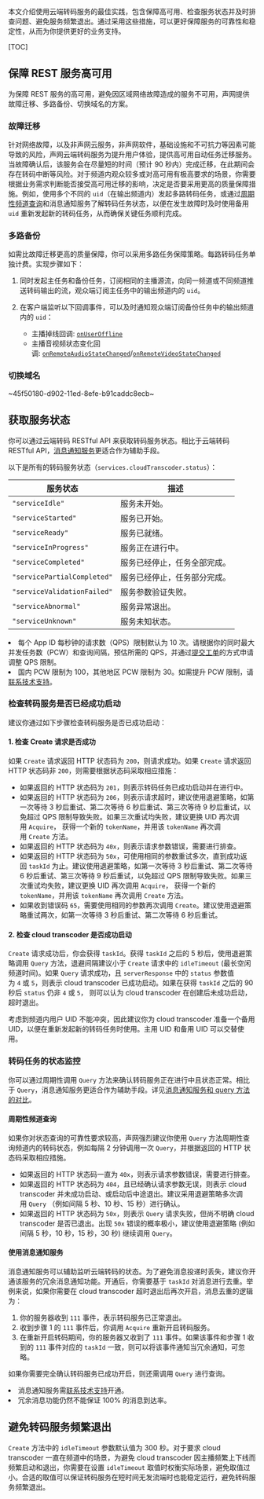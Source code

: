 本文介绍使用云端转码服务的最佳实践，包含保障高可用、检查服务状态并及时排查问题、避免服务频繁退出。通过采用这些措施，可以更好保障服务的可靠性和稳定性，从而为你提供更好的业务支持。

[TOC]
## 保障 REST 服务高可用

为保障 REST 服务的高可用，避免因区域网络故障造成的服务不可用，声网提供故障迁移、多路备份、切换域名的方案。

### 故障迁移

针对网络故障，以及非声网云服务，非声网软件，基础设施和不可抗力等因素可能导致的风险，声网云端转码服务为提升用户体验，提供高可用自动任务迁移服务。当故障确认后，该服务会在尽量短的时间（预计 90 秒内）完成迁移，在此期间会存在转码中断等风险。对于频道内观众较多或对高可用有极高要求的场景，你需要根据业务需求判断能否接受高可用迁移的影响，决定是否要采用更高的质量保障措施。例如，使用多个不同的 `uid`（在输出频道内）发起多路转码任务，或通过[周期性频道查询](#monitor)和消息通知服务了解转码任务状态，以便在发生故障时及时使用备用 `uid` 重新发起新的转码任务，从而确保关键任务顺利完成。


### 多路备份

如需比故障迁移更高的质量保障，你可以采用多路任务保障策略。每路转码任务单独计费。实现步骤如下：

1.  同时发起主任务和备份任务，订阅相同的主播源流，向同一频道或不同频道推送转码输出的流，观众端订阅主任务中的输出频道内的 `uid`。

2.  在客户端监听以下回调事件，可以及时通知观众端订阅备份任务中的输出频道内的 `uid`：

    - 主播掉线回调: [`onUserOffline`](hhttps://docs.agora.io/cn/live-streaming-premium-4.x/API%20Reference/java_ng/API/toc_core_method.html#callback_irtcengineeventhandler_onuseroffline)
    - 主播音视频状态变化回调: [`onRemoteAudioStateChanged`](https://docs.agora.io/cn/live-streaming-premium-4.x/API%20Reference/java_ng/API/toc_audio_process.html#callback_irtcengineeventhandler_onremoteaudiostatechanged)/[`onRemoteVideoStateChanged`](https://docs.agora.io/cn/live-streaming-premium-4.x/API%20Reference/java_ng/API/toc_video_process.html#callback_irtcengineeventhandler_onremotevideostatechanged)



### 切换域名

~45f50180-d902-11ed-8efe-b91caddc8ecb~

## 获取服务状态

你可以通过云端转码 RESTful API 来获取转码服务状态。相比于云端转码 RESTful API，[消息通知服务](https://docs.agora.io/cn/cloud-transcoding/ncs_transcoding?platform=All%20Platforms)更适合作为辅助手段。

以下是所有的转码服务状态（`services.cloudTranscoder.status`）：

|服务状态  |描述|
|------|-----|
|`"serviceIdle"`	|服务未开始。|
|`"serviceStarted"`	|服务已开始。|
|`"serviceReady"`	|服务已就绪。|
|`"serviceInProgress"`	|服务正在进行中。|
|`"serviceCompleted"`	|服务已经停止，任务全部完成。|
|`"servicePartialCompleted"`	|服务已经停止，任务部分完成。|
|`"serviceValidationFailed"`	|服务参数验证失败。|
|`"serviceAbnormal"`	|服务异常退出。|
|`"serviceUnknown"`	|服务未知状态。|

<div class="alert note">
<li>每个 App ID 每秒钟的请求数（QPS）限制默认为 10 次。请根据你的同时最大并发任务数（PCW）和查询间隔，预估所需的 QPS，并通过<a href="https://docs.agora.io/cn/Agora%20Platform/ticket?platform=All%20Platforms">提交工单</a>的方式申请调整 QPS 限制。</li>
<li>国内 PCW 限制为 100，其他地区 PCW 限制为 30。如需提升 PCW 限制，请<a href="https://docs.agora.io/cn/Agora%20Platform/ticket?platform=All%20Platforms">联系技术支持</a>。</li>
</div>

### 检查转码服务是否已经成功启动

建议你通过如下步骤检查转码服务是否已成功启动：

#### 1. 检查 Create 请求是否成功

如果 `Create` 请求返回 HTTP 状态码为 `200`，则请求成功。如果 `Create` 请求返回 HTTP 状态码非 `200`，则需要根据状态码采取相应措施：
-   如果返回的 HTTP 状态码为 `201`，则表示转码任务已成功启动并在进行中。
-   如果返回的 HTTP 状态码为 `206`，则表示请求超时，建议使用退避策略，如第一次等待 3 秒后重试、第二次等待 6 秒后重试、第三次等待 9 秒后重试，以免超过 QPS 限制导致失败。如果三次重试均失败，建议更换 UID 再次调用 `Acquire`， 获得一个新的 `tokenName`，并用该 `tokenName` 再次调用 `Create` 方法。
-   如果返回的 HTTP 状态码为 `40x`，则表示请求参数错误，需要进行排查。
-   如果返回的 HTTP 状态码为 `50x`，可使用相同的参数重试多次，直到成功返回 `taskId` 为止。建议使用退避策略，如第一次等待 3 秒后重试、第二次等待 6 秒后重试、第三次等待 9 秒后重试，以免超过 QPS 限制导致失败。如果三次重试均失败，建议更换 UID 再次调用 `Acquire`， 获得一个新的 `tokenName`，并用该 `tokenName` 再次调用 `Create` 方法。
-   如果收到错误码 `65`，需要使用相同的参数再次调用 `Create`。建议使用退避策略重试两次，如第一次等待 3 秒后重试、第二次等待 6 秒后重试。

#### 2. 检查 cloud transcoder 是否成功启动

`Create` 请求成功后，你会获得 `taskId`。获得 `taskId` 之后的 5 秒后，使用退避策略调用 `Query` 方法，退避间隔建议小于 `Create` 请求中的 `idleTimeout` (最长空闲频道时间)。如果 `Query` 请求成功，且 `serverResponse` 中的 `status` 参数值为 `4` 或 `5`，则表示 cloud transcoder 已成功启动。如果在获得 `taskId` 之后的 90 秒后 `status` 仍非 `4` 或 `5`， 则可以认为 cloud transcoder 在创建后未成功启动，超时退出。

<div class="alert note">考虑到频道内用户 UID 不能冲突，因此建议你为 cloud transcoder 准备一个备用 UID，以便在重新发起新的转码任务时使用。主用 UID 和备用 UID 可以交替使用。</div>

### 转码任务的状态监控

你可以通过周期性调用 `Query` 方法来确认转码服务正在进行中且状态正常。相比于 `Query`，消息通知服务更适合作为辅助手段。详见[消息通知服务和 query 方法的对比](https://docs.agora.io/cn/faq/ncs_vs_query)。


<a name = "monitor"></a>
#### 周期性频道查询

如果你对状态查询的可靠性要求较高，声网强烈建议你使用 `Query` 方法周期性查询频道内的转码状态，例如每隔 2 分钟调用一次 `Query`，并根据返回的 HTTP 状态码采取相应措施。

-   如果返回的 HTTP 状态码一直为 `40x`，则表示请求参数错误，需要进行排查。
-   如果返回的 HTTP 状态码为 `404`，且已经确认请求参数无误，则表示 cloud transcoder 并未成功启动、或启动后中途退出。建议采用退避策略多次调用 `Query` （例如间隔 5 秒、10 秒、15 秒）进行确认。
-   如果返回的 HTTP 状态码为 `50x`，则表示 `Query` 请求失败，但尚不明确 cloud transcoder 是否已退出。出现 `50x` 错误的概率极小，建议使用退避策略 (例如间隔 5 秒，10 秒，15 秒，30 秒) 继续调用 `Query`。

#### 使用消息通知服务

消息通知服务可以辅助监听云端转码的状态。为了避免消息投递时丢失，建议你开通该服务的冗余消息通知功能。开通后，你需要基于 `taskId` 对消息进行去重。举例来说，如果你需要在 cloud transcoder 超时退出后再次开启，消息去重的逻辑为：

1.  你的服务器收到 `111` 事件，表示转码服务已正常退出。
2.  收到步骤 1 的 `111` 事件后，你调用 `Acquire` 重新开启转码服务。
3.  在重新开启转码期间，你的服务器又收到了 `111` 事件。如果该事件和步骤 1 收到的 `111` 事件对应的 `taskId` 一致，则可以将该事件通知当冗余通知，可忽略。

如果你需要完全确认转码服务已成功开启，则还需调用 `Query` 进行查询。

<div class="alert note">
<li>消息通知服务需<a href="https://docs.agora.io/cn/Agora%20Platform/ticket?platform=All%20Platforms">联系技术支持</a>开通。</li>
<li>冗余消息功能仍然不能保证 100% 的消息到达率。</li>
</div>

## 避免转码服务频繁退出

`Create` 方法中的 `idleTimeout` 参数默认值为 300 秒。对于要求 cloud transcoder 一直在频道中的场景，为避免 cloud transcoder 因主播频繁上下线而频繁启动和退出，你需要在设置 `idleTimeout` 取值时权衡实际场景，避免取值过小。合适的取值可以保证转码服务在短时间无发流端时也能稳定运行，避免转码服务频繁退出。

